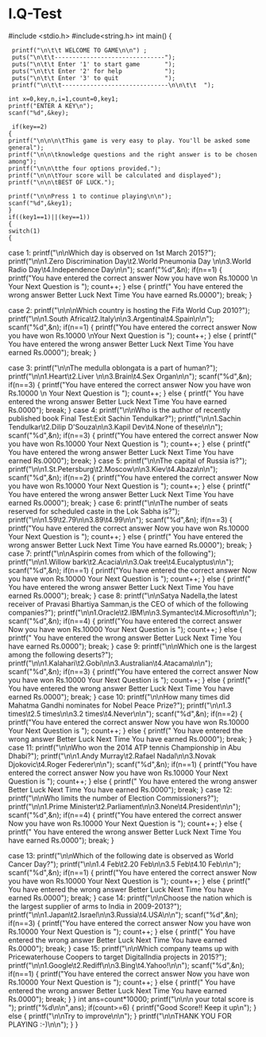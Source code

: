 # I.Q-Test
#include <stdio.h>
#include<string.h>
int main()
{

     printf("\n\t\t WELCOME TO GAME\n\n") ;
     puts("\n\t\t-------------------------------");
     puts("\n\t\t Enter '1' to start game       ");
     puts("\n\t\t Enter '2' for help            ");
     puts("\n\t\t Enter '3' to quit             ");
     printf("\n\t\t------------------------------\n\n\t\t  ");

    int x=0,key,n,i=1,count=0,key1;
    printf("ENTER A KEY\n");
    scanf("%d",&key);
    
     if(key==2)
    {
    printf("\n\n\n\tThis game is very easy to play. You'll be asked some general");
    printf("\n\n\tknowledge questions and the right answer is to be chosen among");
    printf("\n\n\tthe four options provided.");
    printf("\n\n\tYour score will be calculated and displayed");
    printf("\n\n\tBEST OF LUCK.");
    
    printf("\n\nPress 1 to continue playing\n\n");
    scanf("%d",&key1);
    }
    if((key1==1)||(key==1))
    {
    switch(1)
    {
case 1:
         printf("\n\nWhich day is observed on 1st March 2015?");
         printf("\n\n1.Zero Discrimination Day\t2.World Pneumonia Day \n\n3.World Radio Day\t4.Independence Day\n\n");
        scanf("%d",&n);
        if(n==1)
        {
        printf("You have entered the correct answer Now you have won Rs.10000 \n Your Next Question is ");
        count++;
        }
        else
        {
        printf(" You have entered the wrong answer Better Luck Next Time You have earned Rs.0000");
        break;
        }
               
case 2:
        printf("\n\n\nWhich country is hosting the Fifa World Cup 2010?");
        printf("\n\n1.South Africa\t2.Italy\n\n3.Argentina\t4.Spain\n\n");
        scanf("%d",&n);
        if(n==1)
        {
        printf("You have entered the correct answer Now you have won Rs.10000 \nYour Next Question is ");
        count++;
        }
        else
        {
        printf(" You have entered the wrong answer Better Luck Next Time You have earned Rs.0000");
        break;
        }
        
case 3:
        printf("\n\nThe medulla oblongata is a part of human?");
        printf("\n\n1.Heart\t2.Liver \n\n3.Brain\t4.Sex Organ\n\n");
        scanf("%d",&n);
        if(n==3)
        {
        printf("You have entered the correct answer Now you have won Rs.10000 \n Your Next Question is ");
        count++;
        }
        else
        {
        printf(" You have entered the wrong answer Better Luck Next Time You have earned Rs.0000");
        break;
        }
case 4:
        printf("\n\nWho is the author of recently published book Final Test:Exit Sachin Tendulkar?");
        printf("\n\n1.Sachin Tendulkar\t2.Dilip D'Souza\n\n3.Kapil Dev\t4.None of these\n\n");
        scanf("%d",&n);
        if(n==3)
        {
        printf("You have entered the correct answer Now you have won Rs.10000 Your Next Question is ");
        count++;
        }
        else
        {
        printf(" You have entered the wrong answer Better Luck Next Time You have earned Rs.0000");
        break;
        }
case 5:
        printf("\n\nThe capital of Russia is?");
        printf("\n\n1.St.Petersburg\t2.Moscow\n\n3.Kiev\t4.Abaza\n\n");
        scanf("%d",&n);
        if(n==2)
        {
        printf("You have entered the correct answer Now you have won Rs.10000 Your Next Question is ");
        count++;
        }
        else
        {
        printf(" You have entered the wrong answer Better Luck Next Time You have earned Rs.0000");
        break;
        }
case 6:
        printf("\n\nThe number of seats reserved for scheduled caste in the Lok Sabha is?");
        printf("\n\n1.59\t2.79\n\n3.89\t4.99\n\n");
        scanf("%d",&n);
        if(n==3)
        {
        printf("You have entered the correct answer Now you have won Rs.10000 Your Next Question is ");
        count++;
        }
        else
        {
        printf(" You have entered the wrong answer Better Luck Next Time You have earned Rs.0000");
        break;
        }
case 7:
        printf("\n\nAspirin comes from which of the following");
        printf("\n\n1.Willow bark\t2.Acacia\n\n3.Oak tree\t4.Eucalyptus\n\n");
        scanf("%d",&n);
        if(n==1)
        {
        printf("You have entered the correct answer Now you have won Rs.10000 Your Next Question is ");
        count++;
        }
        else
        {
        printf(" You have entered the wrong answer Better Luck Next Time You have earned Rs.0000");
        break;
        }
case 8:
        printf("\n\nSatya Nadella,the latest receiver of Pravasi Bhartiya Samman,is the CEO of which of the following companies?");
        printf("\n\n1.Oracle\t2.IBM\n\n3.Symantec\t4.Microsoft\n\n");
        scanf("%d",&n);
        if(n==4)
        {
        printf("You have entered the correct answer Now you have won Rs.10000 Your Next Question is ");
        count++;
        }
        else
        {
        printf(" You have entered the wrong answer Better Luck Next Time You have earned Rs.0000");
        break;
        }
case 9:
        printf("\n\nWhich one is the largest among the following deserts?");
        printf("\n\n1.Kalahari\t2.Gobi\n\n3.Australian\t4.Atacama\n\n");
        scanf("%d",&n);
        if(n==3)
        {
        printf("You have entered the correct answer Now you have won Rs.10000 Your Next Question is ");
        count++;
        }
        else
        {
        printf(" You have entered the wrong answer Better Luck Next Time You have earned Rs.0000");
        break;
        }
case 10:
        printf("\n\nHow many times did Mahatma Gandhi nominates for Nobel Peace Prize?");
        printf("\n\n1.3 times\t2.5 times\n\n3.2 times\t4.Never\n\n");
        scanf("%d",&n);
        if(n==2)
        {
        printf("You have entered the correct answer Now you have won Rs.10000 Your Next Question is ");
        count++;
        }
        else
        {
        printf(" You have entered the wrong answer Better Luck Next Time You have earned Rs.0000");
        break;
        }
case 11:
        printf("\n\nWho won the 2014 ATP tennis Championship in Abu Dhabi?");
        printf("\n\n1.Andy Murray\t2.Rafael Nadal\n\n3.Novak Djokovic\t4.Roger Federer\n\n");
        scanf("%d",&n);
        if(n==1)
        {
        printf("You have entered the correct answer Now you have won Rs.10000 Your Next Question is ");
        count++;
        }
        else
        {
        printf(" You have entered the wrong answer Better Luck Next Time You have earned Rs.0000");
        break;
        }
case 12:
        printf("\n\nWho limits the number of Election Commissioners?");
        printf("\n\n1.Prime Minister\t2.Parliament\n\n3.None\t4.President\n\n");
        scanf("%d",&n);
        if(n==4)
        {
        printf("You have entered the correct answer Now you have won Rs.10000 Your Next Question is ");
        count++;
        }
        else
        {
        printf(" You have entered the wrong answer Better Luck Next Time You have earned Rs.0000");
        break;
        }
        
case 13:
        printf("\n\nWhich of the following date is observed as World Cancer Day?");
        printf("\n\n1.4 Feb\t2.20 Feb\n\n3.5 Feb\t4.10 Feb\n\n");
        scanf("%d",&n);
        if(n==1)
        {
        printf("You have entered the correct answer Now you have won Rs.10000 Your Next Question is ");
        count++;
        }
        else
        {
        printf(" You have entered the wrong answer Better Luck Next Time You have earned Rs.0000");
        break;
        }
case 14:
        printf("\n\nChoose the nation which is the largest supplier of arms to India in 2009-2013?");
        printf("\n\n1.Japan\t2.Israel\n\n3.Russia\t4.USA\n\n");
        scanf("%d",&n);
        if(n==3)
        {
        printf("You have entered the correct answer Now you have won Rs.10000 Your Next Question is ");
        count++;
        }
        else
        {
        printf(" You have entered the wrong answer Better Luck Next Time You have earned Rs.0000");
        break;
        }
case 15:
        printf("\n\nWhich company teams up with Pricewaterhouse Coopers to target DigitalIndia projects in 2015?");
        printf("\n\n1.Google\t2.Rediff\n\n3.Bing\t4.Yahoo!\n\n");
        scanf("%d",&n);
        if(n==1)
        {
        printf("You have entered the correct answer Now you have won Rs.10000 Your Next Question is ");
        count++;
        }
        else
        {
        printf(" You have entered the wrong answer Better Luck Next Time You have earned Rs.0000");
        break;
        }
}
int ans=count*10000;
printf("\n\n\n your total score is  ");
printf("%d\n\n",ans);
if(count>=6)
{
    printf("Good Score!! Keep it up\n");
}
else
{
    printf("\n\nTry to improve\n\n");
}
printf("\n\nTHANK YOU FOR PLAYING :-)\n\n");
}
}
